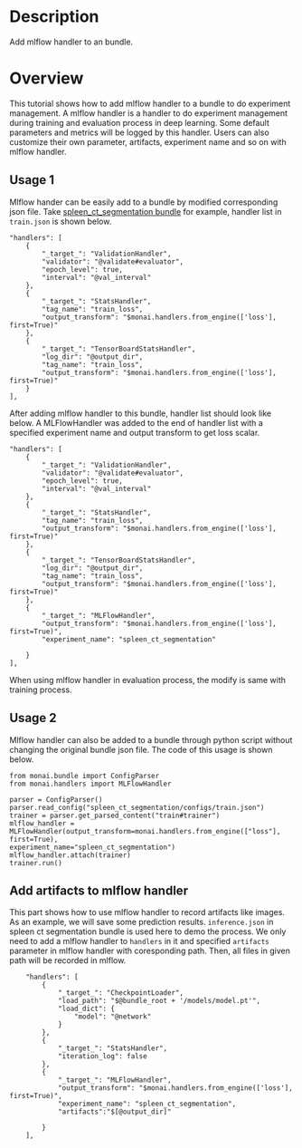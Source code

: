 # Description
Add mlflow handler to an bundle.

# Overview
This tutorial shows how to add mlflow handler to a bundle to do experiment management. A mlflow handler is a handler to do experiment management during training and evaluation process in deep learning. Some default parameters and metrics will be logged by this handler. Users can also customize their own parameter, artifacts, experiment name and so on with mlflow handler.

## Usage 1
 Mlflow hander can be easily add to a bundle by modified corresponding json file. Take [spleen_ct_segmentation bundle](https://github.com/Project-MONAI/model-zoo/tree/dev/models/spleen_ct_segmentation) for example, handler list in `train.json` is shown below.
```
"handlers": [
    {
        "_target_": "ValidationHandler",
        "validator": "@validate#evaluator",
        "epoch_level": true,
        "interval": "@val_interval"
    },
    {
        "_target_": "StatsHandler",
        "tag_name": "train_loss",
        "output_transform": "$monai.handlers.from_engine(['loss'], first=True)"
    },
    {
        "_target_": "TensorBoardStatsHandler",
        "log_dir": "@output_dir",
        "tag_name": "train_loss",
        "output_transform": "$monai.handlers.from_engine(['loss'], first=True)"
    }
],
``` 
After adding mlflow handler to this bundle, handler list should look like below. A MLFlowHandler was added to the end of handler list with a specified experiment name and output transform to get loss scalar.
```
"handlers": [
    {
        "_target_": "ValidationHandler",
        "validator": "@validate#evaluator",
        "epoch_level": true,
        "interval": "@val_interval"
    },
    {
        "_target_": "StatsHandler",
        "tag_name": "train_loss",
        "output_transform": "$monai.handlers.from_engine(['loss'], first=True)"
    },
    {
        "_target_": "TensorBoardStatsHandler",
        "log_dir": "@output_dir",
        "tag_name": "train_loss",
        "output_transform": "$monai.handlers.from_engine(['loss'], first=True)"
    },
    {
        "_target_": "MLFlowHandler",
        "output_transform": "$monai.handlers.from_engine(['loss'], first=True)",
        "experiment_name": "spleen_ct_segmentation"
        
    }
],
```
When using mlflow handler in evaluation process, the modify is same with training process.

## Usage 2
Mlflow handler can also be added to a bundle through python script without changing the original bundle json file. The code of this usage is shown below. 

```
from monai.bundle import ConfigParser
from monai.handlers import MLFlowHandler

parser = ConfigParser()
parser.read_config("spleen_ct_segmentation/configs/train.json")
trainer = parser.get_parsed_content("train#trainer")
mlflow_handler = MLFlowHandler(output_transform=monai.handlers.from_engine(["loss"], first=True),
experiment_name="spleen_ct_segmentation")
mlflow_handler.attach(trainer)
trainer.run()
```

## Add artifacts to mlflow handler
This part shows how to use mlflow handler to record artifacts like images. As an example, we will save some prediction results. `inference.json` in spleen ct segmentation bundle is used here to demo the process. We only need to add a mlflow handler to `handlers` in it and specified `artifacts` parameter in mlflow handler with coresponding path. Then, all files in given path will be recorded in mlflow.

```
    "handlers": [
        {
            "_target_": "CheckpointLoader",
            "load_path": "$@bundle_root + '/models/model.pt'",
            "load_dict": {
                "model": "@network"
            }
        },
        {
            "_target_": "StatsHandler",
            "iteration_log": false
        },
        {
            "_target_": "MLFlowHandler",
            "output_transform": "$monai.handlers.from_engine(['loss'], first=True)",
            "experiment_name": "spleen_ct_segmentation",
            "artifacts":"$[@output_dir]"
        
        }
    ],
```
